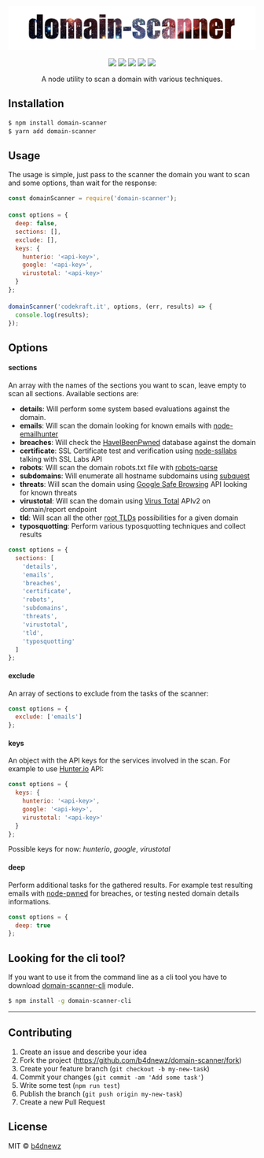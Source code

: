 ![banner](banner.jpg)

<p align="center">
  <a href="https://npmjs.org/package/domain-scanner"><img src="https://badge.fury.io/js/domain-scanner.svg"></a>
  <a href="https://travis-ci.org/b4dnewz/domain-scanner"><img src="https://travis-ci.org/b4dnewz/domain-scanner.svg?branch=master"></a>
  <a href="https://david-dm.org/b4dnewz/domain-scanner"><img src="https://david-dm.org/b4dnewz/domain-scanner.svg?theme=shields.io"></a>
  <a href="https://coveralls.io/r/b4dnewz/domain-scanner"><img src="https://coveralls.io/repos/b4dnewz/domain-scanner/badge.svg"></a>
  <a href="https://snyk.io/test/github/b4dnewz/domain-scanner"><img src="https://snyk.io/test/github/b4dnewz/domain-scanner/badge.svg"></a>
</p>

<p align="center">A node utility to scan a domain with various techniques.</p>

## Installation
```sh
$ npm install domain-scanner
$ yarn add domain-scanner
```

## Usage
The usage is simple, just pass to the scanner the domain you want to scan and some options, than wait for the response:
```js
const domainScanner = require('domain-scanner');

const options = {
  deep: false,
  sections: [],
  exclude: [],
  keys: {
    hunterio: '<api-key>',
    google: '<api-key>',
    virustotal: '<api-key>'
  }
};

domainScanner('codekraft.it', options, (err, results) => {
  console.log(results);
});
```

## Options
#### sections
An array with the names of the sections you want to scan, leave empty to scan all sections. Available sections are:
* __details__: Will perform some system based evaluations against the domain.
* __emails__: Will scan the domain looking for known emails with [node-emailhunter](https://github.com/b4dnewz/node-emailhunter)
* __breaches__: Will check the [HaveIBeenPwned](https://haveibeenpwned.com/DomainSearch) database against the domain
* __certificate__: SSL Certificate test and verification using [node-ssllabs](https://github.com/keithws/node-ssllabs) talking with SSL Labs API
* __robots__: Will scan the domain robots.txt file with [robots-parse](https://github.com/b4dnewz/robots-parse)
* __subdomains__: Will enumerate all hostname subdomains using [subquest](https://github.com/skepticfx/subquest)
* __threats__: Will scan the domain using [Google Safe Browsing](https://developers.google.com/safe-browsing/) API looking for known threats
* __virustotal__: Will scan the domain using [Virus Total](https://developers.virustotal.com/v2.0/reference) APIv2 on domain/report endpoint
* __tld__: Will scan all the other [root TLDs](https://wiki.mozilla.org/TLD_List) possibilities for a given domain
* __typosquotting__: Perform various typosquotting techniques and collect results

```js
const options = {
  sections: [
    'details',
    'emails',
    'breaches',
    'certificate',
    'robots',
    'subdomains',
    'threats',
    'virustotal',
    'tld',
    'typosquotting'
  ]
};
```

#### exclude
An array of sections to exclude from the tasks of the scanner:
```js
const options = {
  exclude: ['emails']
};
```

#### keys
An object with the API keys for the services involved in the scan. For example to use [Hunter.io](https://hunter.io/) API:
```js
const options = {
  keys: {
    hunterio: '<api-key>',
    google: '<api-key>',
    virustotal: '<api-key>'
  }
};
```
Possible keys for now: _hunterio_, _google_, _virustotal_

#### deep
Perform additional tasks for the gathered results.
For example test resulting emails with [node-pwned](https://github.com/b4dnewz/node-pwned) for breaches, or testing nested domain details informations.
```js
const options = {
  deep: true
};
```

## Looking for the cli tool?
If you want to use it from the command line as a cli tool you have to download [domain-scanner-cli](https://github.com/b4dnewz/domain-scanner-cli) module.
```sh
$ npm install -g domain-scanner-cli
```

---

## Contributing

1. Create an issue and describe your idea
2. Fork the project (https://github.com/b4dnewz/domain-scanner/fork)
3. Create your feature branch (`git checkout -b my-new-task`)
4. Commit your changes (`git commit -am 'Add some task'`)
5. Write some test (`npm run test`)
6. Publish the branch (`git push origin my-new-task`)
7. Create a new Pull Request

## License

MIT © [b4dnewz](https://b4dnewz.github.io/)
